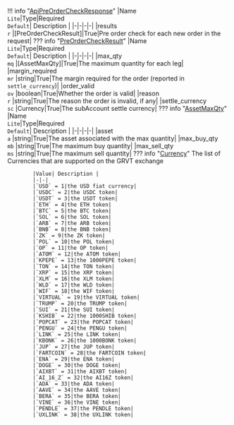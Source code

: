 !!! info "[ApiPreOrderCheckResponse](/../../schemas/api_pre_order_check_response)"
    |Name<br>`Lite`|Type|Required<br>`Default`| Description |
    |-|-|-|-|
    |results<br>`r` |[PreOrderCheckResult]|True|Pre order check for each new order in the request|
    ??? info "[PreOrderCheckResult](/../../schemas/pre_order_check_result)"
        |Name<br>`Lite`|Type|Required<br>`Default`| Description |
        |-|-|-|-|
        |max_qty<br>`mq` |[AssetMaxQty]|True|The maximum quantity for each leg|
        |margin_required<br>`mr` |string|True|The margin required for the order (reported in `settle_currency`)|
        |order_valid<br>`ov` |boolean|True|Whether the order is valid|
        |reason<br>`r` |string|True|The reason the order is invalid, if any|
        |settle_currency<br>`sc` |Currency|True|The subAccount settle currency|
        ??? info "[AssetMaxQty](/../../schemas/asset_max_qty)"
            |Name<br>`Lite`|Type|Required<br>`Default`| Description |
            |-|-|-|-|
            |asset<br>`a` |string|True|The asset associated with the max quantity|
            |max_buy_qty<br>`mb` |string|True|The maximum buy quantity|
            |max_sell_qty<br>`ms` |string|True|The maximum sell quantity|
        ??? info "[Currency](/../../schemas/currency)"
            The list of Currencies that are supported on the GRVT exchange<br>

            |Value| Description |
            |-|-|
            |`USD` = 1|the USD fiat currency|
            |`USDC` = 2|the USDC token|
            |`USDT` = 3|the USDT token|
            |`ETH` = 4|the ETH token|
            |`BTC` = 5|the BTC token|
            |`SOL` = 6|the SOL token|
            |`ARB` = 7|the ARB token|
            |`BNB` = 8|the BNB token|
            |`ZK` = 9|the ZK token|
            |`POL` = 10|the POL token|
            |`OP` = 11|the OP token|
            |`ATOM` = 12|the ATOM token|
            |`KPEPE` = 13|the 1000PEPE token|
            |`TON` = 14|the TON token|
            |`XRP` = 15|the XRP token|
            |`XLM` = 16|the XLM token|
            |`WLD` = 17|the WLD token|
            |`WIF` = 18|the WIF token|
            |`VIRTUAL` = 19|the VIRTUAL token|
            |`TRUMP` = 20|the TRUMP token|
            |`SUI` = 21|the SUI token|
            |`KSHIB` = 22|the 1000SHIB token|
            |`POPCAT` = 23|the POPCAT token|
            |`PENGU` = 24|the PENGU token|
            |`LINK` = 25|the LINK token|
            |`KBONK` = 26|the 1000BONK token|
            |`JUP` = 27|the JUP token|
            |`FARTCOIN` = 28|the FARTCOIN token|
            |`ENA` = 29|the ENA token|
            |`DOGE` = 30|the DOGE token|
            |`AIXBT` = 31|the AIXBT token|
            |`AI_16_Z` = 32|the AI16Z token|
            |`ADA` = 33|the ADA token|
            |`AAVE` = 34|the AAVE token|
            |`BERA` = 35|the BERA token|
            |`VINE` = 36|the VINE token|
            |`PENDLE` = 37|the PENDLE token|
            |`UXLINK` = 38|the UXLINK token|
